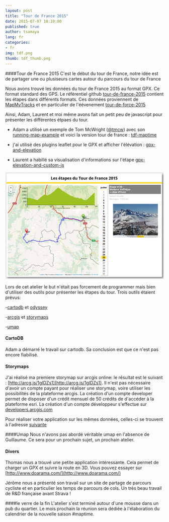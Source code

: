 ```yaml
---
layout: post
title: "Tour de France 2015"
date: 2015-07-07 18:10:00
published: true
author: tsamaya
lang: fr
categories:
- fr
img: tdf.png
thumb: tdf_thumb.png
---
```


####Tour de France 2015
C'est le début du tour de France, notre idée est de partager une ou plusiseurs cartes autour du parcours du tour de France
<!--more-->

Nous avons trouvé les données du tour de France 2015 au format GPX. Ce format standard des GPS. Le référentiel github [tour-de-france-2015](https://github.com/MaptimeAlpes/tour-de-france-2015) contient les étapes dans différents formats. Ces données proviennent de [MapMyTracks](http://www.mapmytracks.com/) et en particulier de l'éévenement [tour-de-force-2015](https://www.mapmytracks.com/events/tour-de-force-2015)

Ainsi, Adam, Laurent et moi même avons fait un petit peu de javascript pour présenter les différentes étpaes du tour.

- Adam a utilisé un exemple de Tom McWright ([@tmcw](https://github.com/tmcw)) avec son [running-map-example](https://github.com/mapbox/running-map-example) et voici la version tour de france : [tdf-maptime](http://abenrob.com/tdf-maptime/#1)

- j'ai utilisé des plugins leaflet pour le GPX et afficher l'élévation : [gpx-and-elevation](http://maptime-alpes.com/tour-de-france-2015/visu/gpx-and-elevation/)

- Laurent a habillé sa visualisation d'informations sur l'étape [gpx-elevation-and-custom-js](http://maptime-alpes.com/tour-de-france-2015/visu/gpx-elevation-and-custom-js/)

![laurent](https://raw.githubusercontent.com/MaptimeAlpes/tour-de-france-2015/master/visu/gpx-elevation-and-custom-js/preview.png)

Lors de cet atelier le but n'était pas forcement de programmer mais bien d'utiliser des outils pour présenter les étapes du tour. Trois outils étaient prévus:

-[cartodb](https://cartodb.com/) et [odyssey](http://cartodb.github.io/odyssey.js/)

-[arcgis](http://arcgis.com) et [storymaps](http://storymaps.arcgis.com/)

-[umap](umap.openstreetmap.fr)

#### CartoDB
Adam a démarré le travail sur cartodb. Sa conclusion est que ce n'est pas encore fiabilisé.

#### Storymaps
J'ai réalisé ma premiere storymap sur arcgis online: le résultat est le suivant : [http://arcg.is/1glDZs1](http://arcg.is/1glDZs1). Il n'est pas nécessaire d'avoir un compte payant pour réaliser une storymap, voire utiliser les possibilités de la plateforme arcgis. La création d'un compte developer permet de disposer d'un crédit mensuel de 50 crédits de d'accéder à la plateforme esri. La création d'un compte développeur s'effectue sur [developers.arcgis.com](https://developers.arcgis.com)

Pour réaliser votre application sur les mêmes données, celles-ci se trouvent à l'adresse [suivante](http://d8esrifrance.maps.arcgis.com/home/item.html?id=2bb274896a75435286e1e27f143a2718)

####Umap
Nous n'avons pas abordé véritable umap en l'absence de Guillaume. Ce sera pour un prochain sujet, un prochain atelier.

#### Divers
Thomas nous a trouvé une petite application intéressante. Cela permet de charger un GPX et suivre la route en 3D. Vous pouvez essayer sur [http://www.doarama.com/](http://www.doarama.com/)

Jérôme nous a présenté son travail sur un site de partage de parcours cycliste et en particulier les temps de parcours de cols. Un très beau travail de R&D française avant Strava !

####le verre de la fin
L'atelier s'est terminé autour d'une mousse dans un pub du quartier. Le mois prochain la réunion sera dédiée à l'élaboration du calendrier de la nouvelle saison #maptime.
